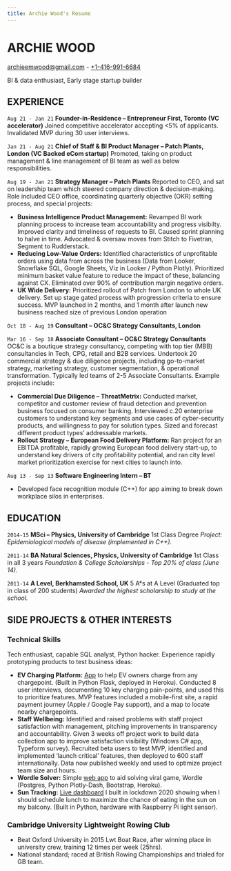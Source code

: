 ```yaml
---
title: Archie Wood's Resume
---
```

# ARCHIE WOOD
<a href="archieemwood@gmail.com">archieemwood@gmail.com</a> - <a href="tel:14169916684">+1-416-991-6684</a>

BI & data enthusiast, Early stage startup builder

## EXPERIENCE

`Aug 21 - Jan 21`
__Founder-in-Residence – Entrepreneur First, Toronto (VC accelerator)__
Joined competitive accelerator accepting <5% of applicants. Invalidated MVP during 30 user interviews.

`Jan 21 - Aug 21`
__Chief of Staff & BI Product Manager – Patch Plants, London (VC Backed eCom startup)__
Promoted, taking on product management & line management of BI team as well as below responsibilities.

`Aug 19 - Jan 21`
__Strategy Manager – Patch Plants__
Reported to CEO, and sat on leadership team which steered company direction & decision-making. Role included CEO office, coordinating quarterly objective (OKR) setting process, and special projects:
* __Business Intelligence Product Management:__ Revamped BI work planning process to increase team accountability and progress visibilty. Improved clarity and timeliness of requests to BI. Caused sprint planning to halve in time. Advocated & oversaw moves from Stitch to Fivetran, Segment to Rudderstack.
* __Reducing Low-Value Orders:__ Identified characteristics of unprofitable orders using data from across the business (Data from Looker, Snowflake SQL, Google Sheets, Viz in Looker / Python Plotly). Prioritized minimum basket value feature to reduce the impact of these, balancing against CX. Eliminated over 90% of contribution margin negative orders.
* __UK Wide Delivery:__ Prioritized rollout of Patch from London to whole UK delivery. Set up stage gated process with progression criteria to ensure success. MVP launched in 2 months, and 1 month after launch new business reached size of previous London operation

`Oct 18 - Aug 19`
__Consultant – OC&C Strategy Consultants, London__

`Mar 16 - Sep 18`
__Associate Consultant – OC&C Strategy Consultants__
OC&C is a boutique strategy consultancy, competing with top tier (MBB) consultancies in Tech, CPG, retail and B2B services.
Undertook 20 commercial strategy & due diligence projects, including go-to-market strategy, marketing strategy, customer segmentation, & operational transformation.
Typically led teams of 2-5 Associate Consultants. Example projects include:
* __Commercial Due Diligence – ThreatMetrix:__ Conducted market, competitor and customer review of fraud detection and prevention business focused on consumer banking. Interviewed c.20 enterprise customers to understand key segments and use cases of cyber-security products, and willingness to pay for solution types. Sized and forecast different product types’ addressable markets.
* __Rollout Strategy – European Food Delivery Platform:__ Ran project for an EBITDA profitable, rapidly growing European food delivery start-up, to understand key drivers of city profitability potential, and ran city level market prioritization exercise for next cities to launch into.

`Aug 13 - Sep 13`
__Software Engineering Intern – BT__
* Developed face recognition module (C++) for app aiming to break down workplace silos in enterprises.

## EDUCATION

`2014-15`
__MSci – Physics, University of Cambridge__
1st Class Degree
_Project: Epidemiological models of disease (implemented in C++)._

`2011-14`
__BA Natural Sciences, Physics, University of Cambridge__
1st Class in all 3 years
_Foundation & College Scholarships - Top 20% of class (June 14)._

`2011-14`
__A Level, Berkhamsted School, UK__
5 A\*s at A Level (Graduated top in class of 200 students)
_Awarded the highest scholarship to study at the school._

## SIDE PROJECTS & OTHER INTERESTS

### Technical Skills
Tech enthusiast, capable SQL analyst, Python hacker. Experience rapidly prototyping products to test business ideas:
* __EV Charging Platform:__ <a href="https://1charge.co/">App</a> to help EV owners charge from any chargepoint. (Built in Python Flask, deployed in Heroku). Conducted 8 user interviews, documenting 10 key charging pain-points, and used this to prioritize features. MVP features included a mobile-first site, a rapid payment journey (Apple / Google Pay support), and a map to locate nearby chargepoints.
* __Staff Wellbeing:__ Identified and raised problems with staff project satisfaction with management, pitching improvements in transparency and accountability. Given 3 weeks off project work to build data collection app to improve satisfaction visibility (Windows C# app, Typeform survey). Recruited beta users to test MVP, identified and implemented ‘launch critical’ features, then deployed to 600 staff internationally. Data now published weekly and used to optimize project team size and hours.
* __Wordle Solver:__ Simple <a href="https://wordle-companion.herokuapp.com/">web app</a> to aid solving viral game, Wordle (Postgres, Python Plotly-Dash, Bootstrap, Heroku).
* __Sun Tracking:__ <a href="light-on-my-balcony.herokuapp.com/">Live dashboard</a> I built in lockdown 2020 showing when I should schedule lunch to maximize the chance of eating in the sun on my balcony. (Built in Python, hardware with Raspberry Pi light sensor).


### Cambridge University Lightweight Rowing Club
* Beat Oxford University in 2015 Lwt Boat Race, after winning place in university crew, training 12 times per week (25hrs).
* National standard; raced at British Rowing Championships and trialed for GB team.


<!-- ### Footer

Last updated: March 2022 -->


